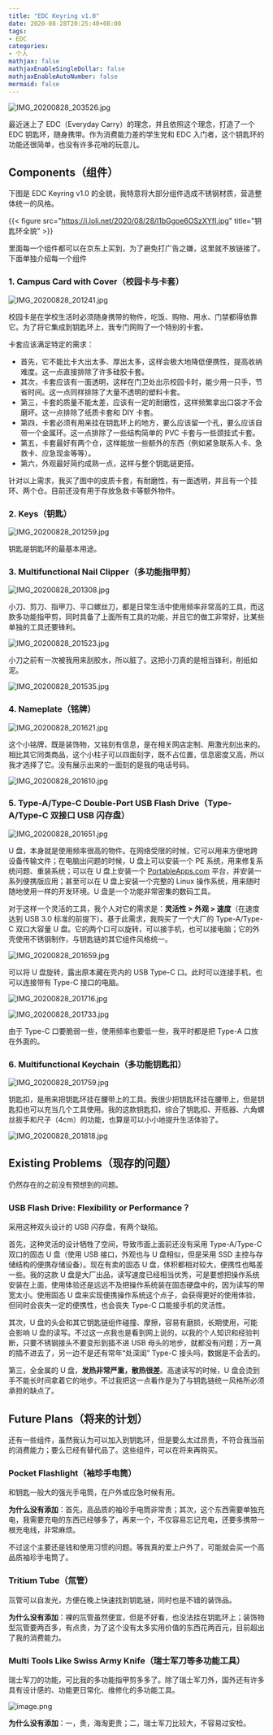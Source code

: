 ```yaml
---
title: "EDC Keyring v1.0"
date: 2020-08-28T20:25:40+08:00
tags:
- EDC
categories:
- 个人
mathjax: false
mathjaxEnableSingleDollar: false
mathjaxEnableAutoNumber: false
mermaid: false
---
```


![IMG_20200828_203526.jpg](https://i.loli.net/2020/08/28/3ZHnbe5cB6sIJVL.jpg)

最近迷上了 EDC（Everyday Carry）的理念，并且依照这个理念，打造了一个 EDC 钥匙环，随身携带。作为消费能力差的学生党和 EDC 入门者，这个钥匙环的功能还很简单，也没有许多花哨的玩意儿。

<!--more-->

## Components（组件）

下图是 EDC Keyring v1.0 的全貌，我特意将大部分组件选成不锈钢材质，营造整体统一的风格。

{{< figure src="https://i.loli.net/2020/08/28/l1bGgoe6OSzXYfI.jpg" title="钥匙环全貌" >}}

里面每一个组件都可以在京东上买到，为了避免打广告之嫌，这里就不放链接了。下面单独介绍每一个组件

### 1. Campus Card with Cover（校园卡与卡套）

![IMG_20200828_201241.jpg](https://i.loli.net/2020/08/28/U37waWzqe5ETHCB.jpg)

校园卡是在学校生活时必须随身携带的物件，吃饭、购物、用水、门禁都得依靠它。为了将它集成到钥匙环上，我专门网购了一个特别的卡套。

卡套应该满足特定的需求：

- 首先，它不能比卡大出太多、厚出太多，这样会极大地降低便携性，提高收纳难度。这一点直接排除了许多硅胶卡套。
- 其次，卡套应该有一面透明，这样在门卫处出示校园卡时，能少用一只手，节省时间。这一点同样排除了大量不透明的塑料卡套。
- 第三，卡套的质量不能太差，应该有一定的耐磨性，这样频繁拿出口袋才不会磨坏。这一点排除了纸质卡套和 DIY 卡套。
- 第四，卡套必须有用来挂在钥匙环上的地方，要么应该留一个孔，要么应该自带一个金属环。这一点排除了一些结构简单的 PVC 卡套与一些颈挂式卡套。
- 第五，卡套最好有两个仓，这样能放一些额外的东西（例如紧急联系人卡、急救卡、应急现金等等）。
- 第六，外观最好简约成熟一点，这样与整个钥匙链更搭。

针对以上需求，我买了图中的皮质卡套，有耐磨性，有一面透明，并且有一个挂环、两个仓。目前还没有用于存放急救卡等额外物件。

### 2. Keys（钥匙）

![IMG_20200828_201259.jpg](https://i.loli.net/2020/08/28/2aIVRJz96f8ucUv.jpg)

钥匙是钥匙环的最基本用途。

### 3. Multifunctional Nail Clipper（多功能指甲剪）

![IMG_20200828_201308.jpg](https://i.loli.net/2020/08/28/uEyiPg6AIahYWtN.jpg)

小刀、剪刀、指甲刀、平口螺丝刀，都是日常生活中使用频率非常高的工具，而这款多功能指甲剪，同时具备了上面所有工具的功能，并且它的做工非常好，比某些单独的工具还要锋利。

![IMG_20200828_201523.jpg](https://i.loli.net/2020/08/28/LsF1gwzCdoBSyxU.jpg)

小刀之前有一次被我用来刮胶水，所以脏了。这把小刀真的是相当锋利，削纸如泥。

![IMG_20200828_201535.jpg](https://i.loli.net/2020/08/28/Pk2r5n6YTJild4o.jpg)

### 4. Nameplate（铭牌）

![IMG_20200828_201621.jpg](https://i.loli.net/2020/08/28/v5hGECKBSnPWOJa.jpg)

这个小铭牌，既是装饰物，又铭刻有信息，是在相关网店定制、用激光刻出来的。相比其它同类商品，这个小柱子可以四面刻字，既不占位置，信息密度又高，所以我才选择了它。没有展示出来的一面刻的是我的电话号码。

![IMG_20200828_201610.jpg](https://i.loli.net/2020/08/28/AcJDLRkVPg2ela9.jpg)

### 5. Type-A/Type-C Double-Port USB Flash Drive（Type-A/Type-C 双接口 USB 闪存盘）

![IMG_20200828_201651.jpg](https://i.loli.net/2020/08/28/2mvoWiH1jzlSAfR.jpg)

U 盘，本身就是使用频率很高的物件。在网络受限的时候，它可以用来方便地跨设备传输文件；在电脑出问题的时候，U 盘上可以安装一个 PE 系统，用来修复系统问题、重装系统；可以在 U 盘上安装一个 [PortableApps.com](https://portableapps.com/) 平台，并安装一系列便携版应用；甚至可以在 U 盘上安装一个完整的 Linux 操作系统，用来随时随地使用一样的开发环境。U 盘是一个功能非常密集的数码工具。

对于这样一个灵活的工具，我个人对它的需求是：**灵活性 > 外观 > 速度**（在速度达到 USB 3.0 标准的前提下）。基于此需求，我购买了一个大厂的 Type-A/Type-C 双口大容量 U 盘。它的两个口可以旋转，可以接手机，也可以接电脑；它的外壳使用不锈钢制作，与钥匙链的其它组件风格统一。

![IMG_20200828_201659.jpg](https://i.loli.net/2020/08/28/2FK3ONnd8QwgZMC.jpg)

可以将 U 盘旋转，露出原本藏在壳内的 USB Type-C 口。此时可以连接手机，也可以连接带有 Type-C 接口的电脑。

![IMG_20200828_201716.jpg](https://i.loli.net/2020/08/28/PciFYp2LTBs5Gwf.jpg)

![IMG_20200828_201733.jpg](https://i.loli.net/2020/08/28/erjycaVQbwm4Ah7.jpg)

由于 Type-C 口要脆弱一些，使用频率也要低一些，我平时都是把 Type-A 口放在外面的。

### 6. Multifunctional Keychain（多功能钥匙扣）

![IMG_20200828_201759.jpg](https://i.loli.net/2020/08/28/gLGjmuAfrbEvRsV.jpg)

钥匙扣，是用来把钥匙环挂在腰带上的工具。我很少把钥匙环挂在腰带上，但是钥匙扣也可以充当几个工具使用。我的这款钥匙扣，综合了钥匙扣、开瓶器、六角螺丝扳手和尺子（4cm）的功能，也算是可以小小地提升生活体验了。

![IMG_20200828_201818.jpg](https://i.loli.net/2020/08/28/UZhP892uEMaTKmd.jpg)

## Existing Problems（现存的问题）

仍然存在的之前没有预想到的问题。

### USB Flash Drive: Flexibility or Performance？

采用这种双头设计的 USB 闪存盘，有两个缺陷。

首先，这种灵活的设计牺牲了空间，导致市面上面前还没有采用 Type-A/Type-C 双口的固态 U 盘（使用 USB 接口，外观也与 U 盘相似，但是采用 SSD 主控与存储结构的便携存储设备）。现在有卖的固态 U 盘，体积都相对较大，便携性也略差一些。我的这款 U 盘是大厂出品，读写速度已经相当优秀，可是要想把操作系统安装在上面，使用体验还是远远不及把操作系统装在固态硬盘中的，因为读写的带宽太小。使用固态 U 盘来实现便携操作系统这个点子，会获得更好的使用体验，但同时会丧失一定的便携性，也会丧失 Type-C 口能接手机的灵活性。

其次，U 盘的头会和其它钥匙链组件碰撞、摩擦，容易有磨损，长期使用，可能会影响 U 盘的读写。不过这一点我也是看到网上说的，以我的个人知识和经验判断，只要不锈钢接头不要变形到插不进 USB 母头的地步，就都没有问题；万一真的插不进去了，另一边不是还有常年“处深闺” Type-C 接头吗，数据是不会丢的。

第三，全金属的 U 盘，**发热非常严重，散热很差**。高速读写的时候，U 盘会烫到手不能长时间拿着它的地步。不过我把这一点看作是为了与钥匙链统一风格所必须承担的缺点了。

## Future Plans（将来的计划）

还有一些组件，虽然我认为可以加入到钥匙环，但是要么太过昂贵，不符合我当前的消费能力；要么已经有替代品了。这些组件，可以在将来再购买。

### Pocket Flashlight（袖珍手电筒）

和钥匙一般大的强光手电筒，在户外或应急时候有用。

**为什么没有添加**：首先，高品质的袖珍手电筒非常贵；其次，这个东西需要单独充电，我需要充电的东西已经够多了，再来一个，不仅容易忘记充电，还要多携带一根充电线，非常麻烦。

不过这个主要还是钱和使用习惯的问题。等我真的爱上户外了，可能就会买一个高品质袖珍手电筒了。

### Tritium Tube（氚管）

氚管可以自发光，方便在晚上快速找到钥匙链，同时也是不错的装饰品。

**为什么没有添加**：裸的氚管虽然便宜，但是不好看，也没法挂在钥匙环上；装饰物型氚管要两百多，有点贵，为了这个没有太多实用价值的东西花两百元，目前超出了我的消费能力。

### Multi Tools Like Swiss Army Knife（瑞士军刀等多功能工具）

瑞士军刀的功能，可比我的多功能指甲剪多多了。除了瑞士军刀外，国外还有许多具有设计感的、功能更日常化、维修化的多功能工具。

![image.png](https://i.loli.net/2020/08/28/rKW2B5AjywJutLV.png)

**为什么没有添加**：一，贵，海淘更贵；二，瑞士军刀比较大，不容易过安检。